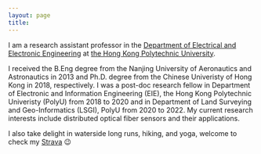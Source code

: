 ```yaml
---
layout: page
title:
---
```


I am a research assistant professor in the [Department of Electrical and Electronic Engineering](https://www.polyu.edu.hk/eee/) at [the Hong Kong Polytechnic University](https://www.polyu.edu.hk/en/). 

I received the B.Eng degree from the Nanjing University of Aeronautics and Astronautics in 2013 and Ph.D. degree from the Chinese Univeristy of Hong Kong in 2018, respectively. I was a post-doc research fellow in Department of Electronic and Information Engineering (EIE), the Hong Kong Polytechnic Univeristy (PolyU) from 2018 to 2020 and in Department of Land Surveying and Geo-Informatics (LSGI), PolyU from 2020 to 2022. My current research interests include distributed optical fiber sensors and their applications.

I also take delight in waterside long runs, hiking, and yoga, welcome to check my [Strava](https://www.strava.com/athletes/100939052) 😉
